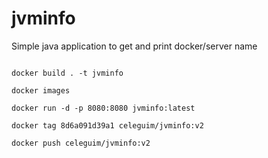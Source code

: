 # jvminfo

Simple java application to get and print docker/server name


```shell

docker build . -t jvminfo

docker images

docker run -d -p 8080:8080 jvminfo:latest

docker tag 8d6a091d39a1 celeguim/jvminfo:v2

docker push celeguim/jvminfo:v2


```
